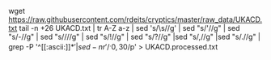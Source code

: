 wget https://raw.githubusercontent.com/rdeits/cryptics/master/raw_data/UKACD.txt
tail -n +26 UKACD.txt | tr A-Z a-z | sed 's/\s//g' | sed "s/'//g" | sed "s/-//g" | sed "s/\///g" | sed "s/!//g" | sed "s/?//g" |sed "s/,//g" |sed "s/\.//g" | grep -P '^[[:ascii:]]*$' | sed -nr '/^.{0,30}$/p'  > UKACD.processed.txt

